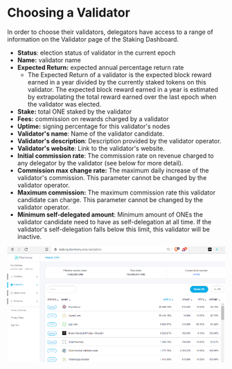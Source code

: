 # Choosing a Validator

In order to choose their validators, delegators have access to a range of information on the Validator page of the Staking Dashboard.

* **Status**: election status of validator in the current epoch
* **Name:** validator name
* **Expected Return:** expected annual percentage return rate
  * The Expected Return of a validator is the expected block reward earned in a year divided by the currently staked tokens on this validator. The expected block reward earned in a year is estimated by extrapolating the total reward earned over the last epoch when the validator was elected.
* **Stake:** total ONE staked by the validator
* **Fees:** commission on rewards charged by a validator
* **Uptime:** signing percentage for this validator's nodes
* **Validator's name**: Name of the validator candidate.
* **Validator's description**: Description provided by the validator operator.
* **Validator's website**: Link to the validator's website.
* **Initial commission rate**: The commission rate on revenue charged to any delegator by the validator \(see below for more detail\).
* **Commission max change rate:** The maximum daily increase of the validator's commission. This parameter cannot be changed by the validator operator.
* **Maximum commission:** The maximum commission rate this validator candidate can charge. This parameter cannot be changed by the validator operator.
* **Minimum self-delegated amount**: Minimum amount of ONEs the validator candidate need to have as self-delegation at all time. If the validator's self-delegation falls below this limit, this validator will be inactive. 

![](../.gitbook/assets/image%20%28143%29.png)

